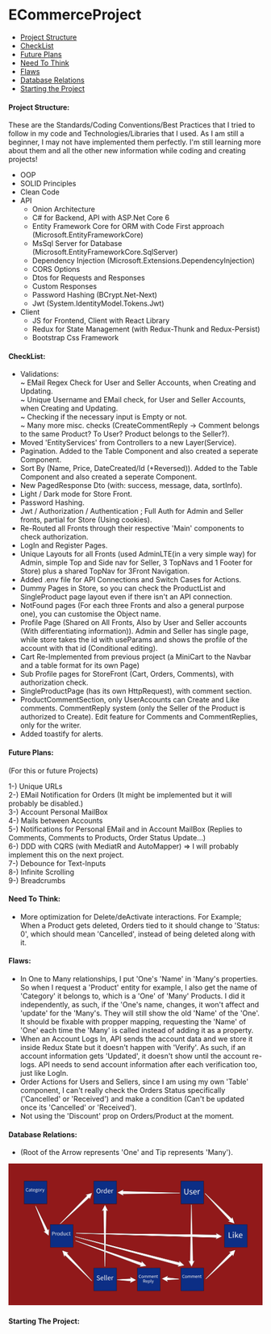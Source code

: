 # ECommerceProject  
  
   - [Project Structure](#project-structure)  
   - [CheckList](#checklist)  
   - [Future Plans](#future-plans)  
   - [Need To Think](#need-to-think)  
   - [Flaws](#flaws)  
   - [Database Relations](#database-relations)  
   - [Starting the Project](#starting-the-project)  
  
   #### Project Structure:  
  
   These are the Standards/Coding Conventions/Best Practices that I tried to follow in my code and Technologies/Libraries that I used. As I am still a beginner, I may not have implemented them perfectly. I'm still learning more about them and all the other new information while coding and creating projects!  
  
   - OOP  
   - SOLID Principles  
   - Clean Code  
   - API  
     - Onion Architecture  
     - C# for Backend, API with ASP.Net Core 6  
     - Entity Framework Core for ORM with Code First approach (Microsoft.EntityFrameworkCore)  
     - MsSql Server for Database (Microsoft.EntityFrameworkCore.SqlServer)  
     - Dependency Injection (Microsoft.Extensions.DependencyInjection)  
     - CORS Options  
     - Dtos for Requests and Responses  
     - Custom Responses   
     - Password Hashing (BCrypt.Net-Next)  
     - Jwt (System.IdentityModel.Tokens.Jwt)  
   - Client  
     - JS for Frontend, Client with React Library  
     - Redux for State Management (with Redux-Thunk and Redux-Persist)  
     - Bootstrap Css Framework  
  
   #### CheckList:  
  
   - Validations:  
      ~ EMail Regex Check for User and Seller Accounts, when Creating and Updating.  
      ~ Unique Username and EMail check, for User and Seller Accounts, when Creating and Updating.  
      ~ Checking if the necessary input is Empty or not.  
      ~ Many more misc. checks (CreateCommentReply -> Comment belongs to the same Product? To User? Product belongs to the Seller?).  
   - Moved 'EntityServices' from Controllers to a new Layer(Service).  
   - Pagination. Added to the Table Component and also created a seperate Component.  
   - Sort By (Name, Price, DateCreated/Id (+Reversed)). Added to the Table Component and also created a seperate Component.  
   - New PagedResponse Dto (with: success, message, data, sortInfo).  
   - Light / Dark mode for Store Front.  
   - Password Hashing.  
   - Jwt / Authorization / Authentication ; Full Auth for Admin and Seller fronts, partial for Store (Using cookies).  
   - Re-Routed all Fronts through their respective 'Main' components to check authorization.  
   - LogIn and Register Pages.  
   - Unique Layouts for all Fronts (used AdminLTE(in a very simple way) for Admin, simple Top and Side nav for Seller, 3 TopNavs and 1 Footer for Store) plus a shared TopNav for 3Front Navigation.  
   - Added .env file for API Connections and Switch Cases for Actions.  
   - Dummy Pages in Store, so you can check the ProductList and SingleProduct page layout even if there isn't an API connection.  
   - NotFound pages (For each three Fronts and also a general purpose one), you can customise the Object name.  
   - Profile Page (Shared on All Fronts, Also by User and Seller accounts (With differentiating information)). Admin and Seller has single page, while store takes the id with useParams and shows the profile of the account with that id (Conditional editing).  
   - Cart Re-Implemented from previous project (a MiniCart to the Navbar and a table format for its own Page)  
   - Sub Profile pages for StoreFront (Cart, Orders, Comments), with authorization check.  
   - SingleProductPage (has its own HttpRequest), with comment section.  
   - ProductCommentSection, only UserAccounts can Create and Like comments. CommentReply system (only the Seller of the Product is authorized to Create). Edit feature for Comments and CommentReplies, only for the writer.  
   - Added toastify for alerts.  
  
   #### Future Plans:  
   (For this or future Projects)  
  
   1-) Unique URLs  
   2-) EMail Notification for Orders (It might be implemented but it will probably be disabled.)  
   3-) Account Personal MailBox  
   4-) Mails between Accounts  
   5-) Notifications for Personal EMail and in Account MailBox (Replies to Comments, Comments to Products, Order Status Update...)  
   6-) DDD with CQRS (with MediatR and AutoMapper) => I will probably implement this on the next project.  
   7-) Debounce for Text-Inputs  
   8-) Infinite Scrolling  
   9-) Breadcrumbs  
  
   #### Need To Think:  
  
   - More optimization for Delete/deActivate interactions. For Example; When a Product gets deleted, Orders tied to it should change to 'Status: 0', which should mean 'Cancelled', instead of being deleted along with it.  
  
   #### Flaws:  
  
   - In One to Many relationships, I put 'One's 'Name' in 'Many's properties. So when I request a 'Product' entity for example, I also get the name of 'Category' it belongs to, which is a 'One' of 'Many' Products. I did it independently, as such, if the 'One's name, changes, it won't affect and 'update' for the 'Many's. They will still show the old 'Name' of the 'One'. It should be fixable with propper mapping, requesting the 'Name' of 'One' each time the 'Many' is called instead of adding it as a property.  
   - When an Account Logs In, API sends the account data and we store it inside Redux State but it doesn't happen with 'Verify'. As such, if an account information gets 'Updated', it doesn't show until the account re-logs. API needs to send account information after each verification too, just like LogIn.  
   - Order Actions for Users and Sellers, since I am using my own 'Table' component, I can't really check the Orders Status specifically ('Cancelled' or 'Received') and make a condition (Can't be updated once its 'Cancelled' or 'Received').  
   - Not using the 'Discount' prop on Orders/Product at the moment.  
  
   #### Database Relations:  
   - (Root of the Arrow represents 'One' and Tip represents 'Many').  
  
  <img alt="Database-Relations" src="/Database/DB from 21-04-2022.jpeg">
  
   #### Starting The Project:  
  
   